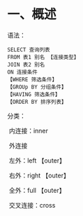 # 一、概述

语法：

```mysql
SELECT 查询列表
FROM 表1 别名 【连接类型】
JOIN 表2 别名
ON 连接条件
【WHERE 筛选条件】
【GROUp BY 分组条件】
【HAVING 筛选条件】
【ORDER BY 排序列表】
```

分类：

​	内连接：inner

​	外连接

​		左外：left 【outer】

​		右外：right 【outer】

​		全外：full 【outer】

​	交叉连接：cross